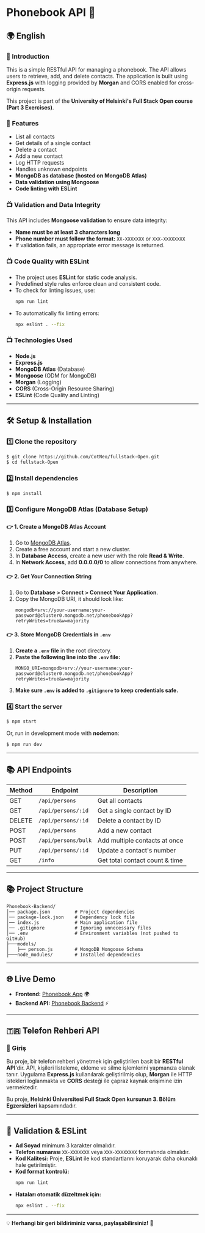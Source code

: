 # Phonebook API 🚀

## 🌍 English

### 📌 Introduction
This is a simple RESTful API for managing a phonebook. The API allows users to retrieve, add, and delete contacts. The application is built using **Express.js** with logging provided by **Morgan** and CORS enabled for cross-origin requests.

This project is part of the **University of Helsinki's Full Stack Open course (Part 3 Exercises)**.

### 🚀 Features
- List all contacts
- Get details of a single contact
- Delete a contact
- Add a new contact
- Log HTTP requests
- Handles unknown endpoints
- **MongoDB as database (hosted on MongoDB Atlas)**
- **Data validation using Mongoose**
- **Code linting with ESLint**

### 📺 Validation and Data Integrity
This API includes **Mongoose validation** to ensure data integrity:
- **Name must be at least 3 characters long**
- **Phone number must follow the format:** `XX-XXXXXXX` or `XXX-XXXXXXXX`
- If validation fails, an appropriate error message is returned.

### 📺 Code Quality with ESLint
- The project uses **ESLint** for static code analysis.
- Predefined style rules enforce clean and consistent code.
- To check for linting issues, use:
  ```sh
  npm run lint
  ```
- To automatically fix linting errors:
  ```sh
  npx eslint . --fix
  ```

### 📺 Technologies Used
- **Node.js**
- **Express.js**
- **MongoDB Atlas** (Database)
- **Mongoose** (ODM for MongoDB)
- **Morgan** (Logging)
- **CORS** (Cross-Origin Resource Sharing)
- **ESLint** (Code Quality and Linting)

---

## 🛠️ Setup & Installation

### 1️⃣ Clone the repository
```sh
$ git clone https://github.com/CotNeo/fullstack-Open.git
$ cd fullstack-Open
```

### 2️⃣ Install dependencies
```sh
$ npm install
```

### 3️⃣ Configure MongoDB Atlas (Database Setup)

#### 👉 **1. Create a MongoDB Atlas Account**
1. Go to [MongoDB Atlas](https://www.mongodb.com/atlas).
2. Create a free account and start a new cluster.
3. In **Database Access**, create a new user with the role **Read & Write**.
4. In **Network Access**, add **0.0.0.0/0** to allow connections from anywhere.

#### 👉 **2. Get Your Connection String**
1. Go to **Database > Connect > Connect Your Application**.
2. Copy the MongoDB URI, it should look like:
   ```
   mongodb+srv://your-username:your-password@cluster0.mongodb.net/phonebookApp?retryWrites=true&w=majority
   ```

#### 👉 **3. Store MongoDB Credentials in `.env`**
1. **Create a `.env` file** in the root directory.
2. **Paste the following line into the `.env` file:**
   ```env
   MONGO_URI=mongodb+srv://your-username:your-password@cluster0.mongodb.net/phonebookApp?retryWrites=true&w=majority
   ```
3. **Make sure `.env` is added to `.gitignore` to keep credentials safe.**

### 4️⃣ Start the server
```sh
$ npm start
```
Or, run in development mode with **nodemon**:
```sh
$ npm run dev
```

---

## 📚 API Endpoints
| Method | Endpoint           | Description                        |
|--------|-------------------|------------------------------------|
| GET    | `/api/persons`    | Get all contacts                  |
| GET    | `/api/persons/:id` | Get a single contact by ID        |
| DELETE | `/api/persons/:id` | Delete a contact by ID            |
| POST   | `/api/persons`    | Add a new contact                 |
| POST   | `/api/persons/bulk` | Add multiple contacts at once    |
| PUT    | `/api/persons/:id` | Update a contact's number         |
| GET    | `/info`           | Get total contact count & time    |

---

## 📚 Project Structure
```
Phonebook-Backend/
│── package.json         # Project dependencies
│── package-lock.json    # Dependency lock file
│── index.js             # Main application file
│── .gitignore           # Ignoring unnecessary files
│── .env                 # Environment variables (not pushed to GitHub)
├───models/
│   ├── person.js        # MongoDB Mongoose Schema
├───node_modules/        # Installed dependencies
```

---

## 🌐 Live Demo
- **Frontend:** [Phonebook App](https://fso-frontend-phonebook.netlify.app/) 🌍
- **Backend API:** [Phonebook Backend](https://phonebook-backend-77kw.onrender.com/api/persons) ⚡

---

## 🇹🇷 Telefon Rehberi API

### 📌 Giriş
Bu proje, bir telefon rehberi yönetmek için geliştirilen basit bir **RESTful API**'dir. API, kişileri listeleme, ekleme ve silme işlemlerini yapmanıza olanak tanır. Uygulama **Express.js** kullanılarak geliştirilmiş olup, **Morgan** ile HTTP istekleri loglanmakta ve **CORS** desteği ile çapraz kaynak erişimine izin vermektedir.

Bu proje, **Helsinki Üniversitesi Full Stack Open kursunun 3. Bölüm Egzersizleri** kapsamındadır.

---

## 🔧 Validation & ESLint
- **Ad Soyad** minimum 3 karakter olmalıdır.
- **Telefon numarası** `XX-XXXXXXX` veya `XXX-XXXXXXXX` formatında olmalıdır.
- **Kod Kalitesi:** Proje, **ESLint** ile kod standartlarını koruyarak daha okunaklı hale getirilmiştir.
- **Kod format kontrolü:**
  ```sh
  npm run lint
  ```
- **Hataları otomatik düzeltmek için:**
  ```sh
  npx eslint . --fix
  ```

---

💡 **Herhangi bir geri bildiriminiz varsa, paylaşabilirsiniz!** 🚀

